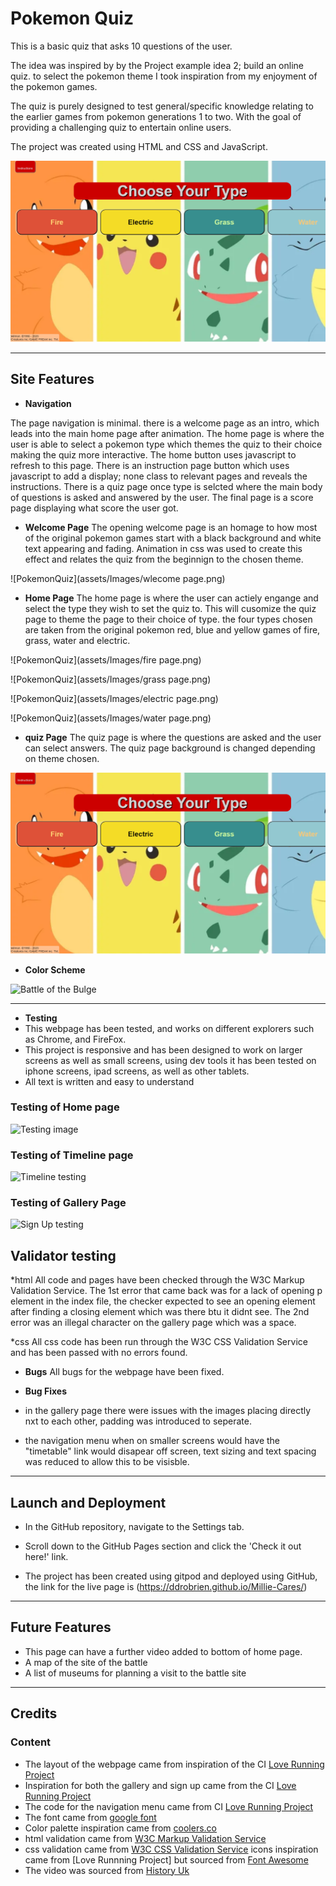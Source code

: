 # Pokemon Quiz

This is a basic quiz that asks 10 questions of the user.

The idea was inspired by by the Project example idea 2; build an online quiz. to select the pokemon theme I took inspiration from my enjoyment of the pokemon games. 

The quiz is purely designed to test general/specific knowledge relating to the earlier games from pokemon generations 1 to two. With the goal of providing a challenging quiz to entertain online users.

The project was created using HTML and CSS and JavaScript. 

![PokemonQuiz](assets/Images/choosetypepage.png)

---
## Site Features

* **Navigation**

The page navigation is minimal. there is a welcome page as an intro, which leads into the main home page after animation. 
The home page is where the user is able to select a pokemon type which themes the quiz to their choice making the quiz more interactive. The home button uses javascript to refresh to this page.
There is an instruction page button which uses javascript to add a display; none class to relevant pages and reveals the instructions.
There is a quiz page once type is selcted where the main body of questions is asked and answered by the user.
The final page is a score page displaying what score the user got.


* **Welcome Page**
The opening welcome page is an homage to how most of the original pokemon games start with a black background and white text appearing and fading.
Animation in css was used to create this effect and relates the quiz from the beginnign to the chosen theme.

 ![PokemonQuiz](assets/Images/wlecome page.png)

* **Home Page**
The home page is where the user can actiely engange and select the type they wish to set the quiz to. This will cusomize the quiz page to theme the page to their choice of type.
the four types chosen are taken from the original pokemon red, blue and yellow games of fire, grass, water and electric.

![PokemonQuiz](assets/Images/fire page.png)

![PokemonQuiz](assets/Images/grass page.png)

![PokemonQuiz](assets/Images/electric page.png)

![PokemonQuiz](assets/Images/water page.png)

* **quiz Page**
The quiz page is where the questions are asked and the user can select answers. The quiz page background is changed depending on theme chosen.

![PokemonQuiz](assets/Images/choosetypepage.png)

* **Color Scheme**

![Battle of the Bulge](/assets/Images/colorpalette.png)


---
* **Testing**
* This webpage has been tested, and works on different explorers such as Chrome, and FireFox.
* This project is responsive and has been designed to work on larger screens as well as small screens, using dev tools it has been tested on iphone screens, ipad screens, as well as other tablets. 
* All text is written and easy to understand

### Testing of Home page

![Testing image](assets/Images/testinghomepage.png)

### Testing of Timeline page

![Timeline testing](assets/Images/testingtimeline.png)

### Testing of Gallery Page

![Sign Up testing](assets/Images/testinggallery.png)

## Validator testing

*html
All code and pages have been checked through the W3C Markup Validation Service. The 1st error that came back was for a lack of opening p element in the index file, the checker expected to see an opening element after finding a closing element which was there btu it didnt see.
The 2nd error was an illegal character on the gallery page which was a space.

*css
All css code has been run through the W3C CSS Validation Service and has been passed with no errors found. 

* **Bugs**
All bugs for the webpage have been fixed. 

* **Bug Fixes**
* in the gallery page there were issues with the images placing directly nxt to each other, padding was introduced to seperate.
* the navigation menu when on smaller screens would have the "timetable" link would disapear off screen, text sizing and text spacing was reduced to allow this to be visisble.

---
## Launch and Deployment
* In the GitHub repository, navigate to the Settings tab.  
* Scroll down to the GitHub Pages section and click the 'Check it out here!' link.  

* The project has been created using gitpod and deployed using GitHub, the link for the live page is (https://ddrobrien.github.io/Millie-Cares/)

---

## Future Features

* This page can have a further video added to bottom of home page.
* A map of the site of the battle
* A list of museums for planning a visit to the battle site
---

## Credits

### Content
* The layout of the webpage came from inspiration of the CI [Love Running Project](https://ddrobrien.github.io/Love-Running/)
* Inspiration for both the gallery and sign up came from the CI [Love Running Project](https://ddrobrien.github.io/Love-Running/)
* The code for the navigation menu came from CI [Love Running Project](https://ddrobrien.github.io/Love-Running/)
* The font came from [google font](https://fonts.google.com/)
* Color palette inspiration came from [coolers.co](https://coolors.co/)
* html validation came from [W3C Markup Validation Service](https://validator.w3.org/#validate_by_input)
* css validation came from [W3C CSS Validation Service](https://jigsaw.w3.org/css-validator/)
icons inspiration came from [Love Runnning Project] but sourced from [Font Awesome](https://fontawesome.com/)
* The video was sourced from [History Uk](https://www.history.co.uk/)